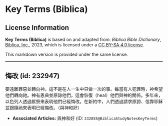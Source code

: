 # Key Terms (Biblica)

## License Information

**Key Terms (Biblica)** is based on and adapted from: _Biblica Bible Dictionary_, [Biblica, Inc.](https://www.biblica.com/), 2023, which is licensed under a [CC BY-SA 4.0 license](https://creativecommons.org/licenses/by-sa/4.0/legalcode.en).

This markdown version is provided under the same license.



--------------------------------

## 悔改 (id: 232947)

要遠離罪惡並轉向神。這不是在人一生中只做一次的事。每當有人犯罪時，神希望他們轉向祂。神有恩典並原諒他們，這會恢復（heal）他們與神的關係。多年來，以色列人透過獻祭來表明他們已經悔改。在新約中，人們透過請求原諒、信靠耶穌並跟隨祂來表明已經悔改。（與神和好）

* **Associated Articles:** 與神和好 (ID: `232855@BiblicaStudyNotesKeyTerms`)

